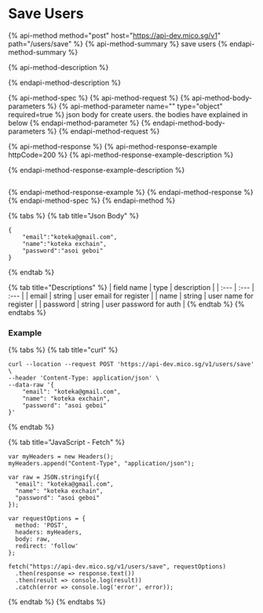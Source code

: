 # Save Users

{% api-method method="post" host="https://api-dev.mico.sg/v1" path="/users/save" %}
{% api-method-summary %}
save users
{% endapi-method-summary %}

{% api-method-description %}

{% endapi-method-description %}

{% api-method-spec %}
{% api-method-request %}
{% api-method-body-parameters %}
{% api-method-parameter name="" type="object" required=true %}
json body for create users. the bodies have explained in below
{% endapi-method-parameter %}
{% endapi-method-body-parameters %}
{% endapi-method-request %}

{% api-method-response %}
{% api-method-response-example httpCode=200 %}
{% api-method-response-example-description %}

{% endapi-method-response-example-description %}

```

```
{% endapi-method-response-example %}
{% endapi-method-response %}
{% endapi-method-spec %}
{% endapi-method %}

{% tabs %}
{% tab title="Json Body" %}
```text
{
    "email":"koteka@gmail.com",
    "name":"koteka exchain",
    "password":"asoi geboi"
}
```
{% endtab %}

{% tab title="Descriptions" %}
| field name | type | description |
| :--- | :--- | :--- |
| email | string | user email for register |
| name | string | user name for register |
| password | string | user password for auth |
{% endtab %}
{% endtabs %}

### Example

{% tabs %}
{% tab title="curl" %}
```text
curl --location --request POST 'https://api-dev.mico.sg/v1/users/save' \
--header 'Content-Type: application/json' \
--data-raw '{
    "email": "koteka@gmail.com",
    "name": "koteka exchain",
    "password": "asoi geboi"
}'
```
{% endtab %}

{% tab title="JavaScript - Fetch" %}
```text
var myHeaders = new Headers();
myHeaders.append("Content-Type", "application/json");

var raw = JSON.stringify({
  "email": "koteka@gmail.com",
  "name": "koteka exchain",
  "password": "asoi geboi"
});

var requestOptions = {
  method: 'POST',
  headers: myHeaders,
  body: raw,
  redirect: 'follow'
};

fetch("https://api-dev.mico.sg/v1/users/save", requestOptions)
  .then(response => response.text())
  .then(result => console.log(result))
  .catch(error => console.log('error', error));
```
{% endtab %}
{% endtabs %}

